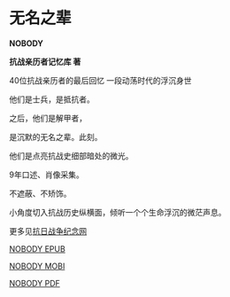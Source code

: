 # 无名之辈
**NOBODY**

**抗战亲历者记忆库 著**

40位抗战亲历者的最后回忆 一段动荡时代的浮沉身世

他们是士兵，是抵抗者。

之后，他们是解甲者，

是沉默的无名之辈。此刻。

他们是点亮抗战史细部暗处的微光。

9年口述、肖像采集。

不遮蔽、不矫饰。

小角度切入抗战历史纵横面，倾听一个个生命浮沉的微茫声息。

更多见[抗日战争纪念网](https://www.krzzjn.com/)


[NOBODY EPUB](https://github.com/nokocin/gitbookNobody/raw/main/release/nobody.epub) 

[NOBODY MOBI](https://github.com/nokocin/gitbookNobody/raw/main/release/nobody.mobi)

[NOBODY PDF](https://github.com/nokocin/gitbookNobody/raw/main/release/nobody.pdf)